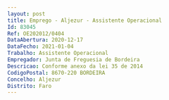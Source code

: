 ```yaml
--- 
layout: post
title: Emprego - Aljezur - Assistente Operacional
Id: 83045
Ref: OE202012/0404
DataAbertura: 2020-12-17
DataFecho: 2021-01-04
Trabalho: Assistente Operacional
Empregador: Junta de Freguesia de Bordeira
Descricao: Conforme anexo da lei 35 de 2014
CodigoPostal: 8670-220 BORDEIRA
Concelho: Aljezur
Distrito: Faro
--- 
```

